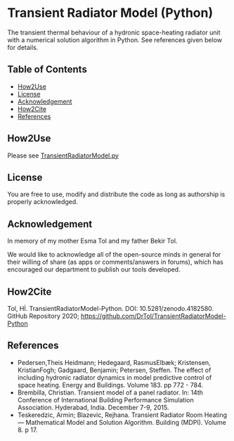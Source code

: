 # Transient Radiator Model (Python)
The transient thermal behaviour of a hydronic space-heating radiator unit with a numerical solution algorithm in Python. See references given below for details. 

## Table of Contents
- [How2Use](README.md#how2use)
- [License](README.md#License)
- [Acknowledgement](README.md#Acknowledgement)
- [How2Cite](README.md#How2Cite)
- [References](README.md#References)

## How2Use
Please see [TransientRadiatorModel.py](https://github.com/DrTol/TransientRadiatorModel-Python/blob/main/TransientRadiatorModel.py)

## License
You are free to use, modify and distribute the code as long as authorship is properly acknowledged.

## Acknowledgement
In memory of my mother Esma Tol and my father Bekir Tol.

We would like to acknowledge all of the open-source minds in general for their willing of share (as apps or comments/answers in forums), which has encouraged our department to publish our tools developed.

## How2Cite
Tol, Hİ. TransientRadiatorModel-Python. DOI: 10.5281/zenodo.4182580. GitHub Repository 2020; https://github.com/DrTol/TransientRadiatorModel-Python

## References
- Pedersen,Theis Heidmann; Hedegaard, RasmusElbæk; Kristensen, KristianFogh; Gadgaard, Benjamin; Petersen, Steffen. The effect of including hydronic radiator dynamics in model predictive control of space heating. Energy and Buildings. Volume 183. pp 772 - 784.
- Brembilla, Christian. Transient model of a panel radiator. In: 14th Conference of International Building Performance Simulation Association. Hyderabad, India. December 7-9, 2015.
- Teskeredzic, Armin; Blazevic, Rejhana. Transient Radiator Room Heating — Mathematical Model and Solution Algorithm. Building (MDPI). Volume 8. p 17.
